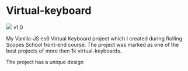 # Virtual-keyboard
![](https://github.com/macroG0D/webpack-starter/blob/master/src/favicon.png?raw=true)
v1.0 

My Vanilla-JS es6 Virtual Keyboard project which I created during Rolling Scopes School front-end course. The project was marked as one of the best projects of more then 1k virtual-keyboards.

The project has a unique design